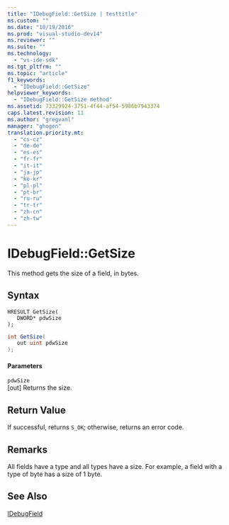 ```yaml
---
title: "IDebugField::GetSize | testtitle"
ms.custom: ""
ms.date: "10/19/2016"
ms.prod: "visual-studio-dev14"
ms.reviewer: ""
ms.suite: ""
ms.technology: 
  - "vs-ide-sdk"
ms.tgt_pltfrm: ""
ms.topic: "article"
f1_keywords: 
  - "IDebugField::GetSize"
helpviewer_keywords: 
  - "IDebugField::GetSize method"
ms.assetid: 73329924-3751-4f44-af54-5986b7943374
caps.latest.revision: 11
ms.author: "gregvanl"
manager: "ghogen"
translation.priority.mt: 
  - "cs-cz"
  - "de-de"
  - "es-es"
  - "fr-fr"
  - "it-it"
  - "ja-jp"
  - "ko-kr"
  - "pl-pl"
  - "pt-br"
  - "ru-ru"
  - "tr-tr"
  - "zh-cn"
  - "zh-tw"
---
```

# IDebugField::GetSize
This method gets the size of a field, in bytes.  
  
## Syntax  
  
```cpp#  
HRESULT GetSize(   
   DWORD* pdwSize  
);  
```  
  
```c#  
int GetSize(  
   out uint pdwSize  
);  
```  
  
#### Parameters  
 `pdwSize`  
 [out] Returns the size.  
  
## Return Value  
 If successful, returns `S_OK`; otherwise, returns an error code.  
  
## Remarks  
 All fields have a type and all types have a size. For example, a field with a type of byte has a size of 1 byte.  
  
## See Also  
 [IDebugField](../extensibility-debugger-reference/idebugfield.md)